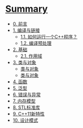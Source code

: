 # [Summary](null) 
* [0. 前言](README.md) 
* [1. 编译与链接](1.编译与链接\0.目录.md) 
  * [1.1. 如何运行一个C++程序？](1.如何运行一个C++程序\1.如何运行C++程序.md)
  * [1.2. 编译预处理](1.如何运行一个C++程序\2.编译预处理.md)
* [2. 基础](2.基础\0.目录.md)
  * [2.1. 作用域](2.基础\1.作用域.md)
* [3. 类与对象](3.类与对象\0.目录.md)
  * [类与对象]()
  * [类与对象]()
* [4. 函数](4.函数\0.目录.md)
* [5. 泛型](5.泛型\0.目录.md)
* [6. 错误与异常](6.错误与异常\0.目录.md)
* [7. 内存模型](7.内存模型\0.目录.md)
* [8. STL标准库](8.STL标准库\0.目录.md)
* [9. C++11新特性](9.C++11特性\0.目录.md)
* [10. 设计模式](10.设计模式\0.目录.md)